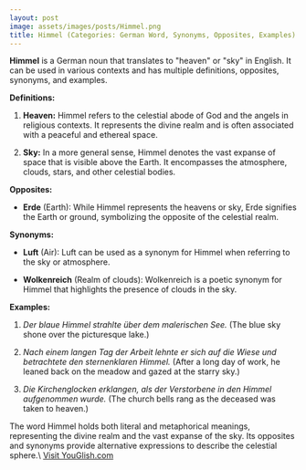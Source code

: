```yaml
---
layout: post
image: assets/images/posts/Himmel.png
title: Himmel (Categories: German Word, Synonyms, Opposites, Examples)
---
```


**Himmel** is a German noun that translates to "heaven" or "sky" in English. It can be used in various contexts and has multiple definitions, opposites, synonyms, and examples.

**Definitions:**

1. **Heaven:** Himmel refers to the celestial abode of God and the angels in religious contexts. It represents the divine realm and is often associated with a peaceful and ethereal space.

2. **Sky:** In a more general sense, Himmel denotes the vast expanse of space that is visible above the Earth. It encompasses the atmosphere, clouds, stars, and other celestial bodies.

**Opposites:**

- **Erde** (Earth): While Himmel represents the heavens or sky, Erde signifies the Earth or ground, symbolizing the opposite of the celestial realm.

**Synonyms:**

- **Luft** (Air): Luft can be used as a synonym for Himmel when referring to the sky or atmosphere.

- **Wolkenreich** (Realm of clouds): Wolkenreich is a poetic synonym for Himmel that highlights the presence of clouds in the sky.

**Examples:**

1. *Der blaue Himmel strahlte über dem malerischen See.* (The blue sky shone over the picturesque lake.)
   
2. *Nach einem langen Tag der Arbeit lehnte er sich auf die Wiese und betrachtete den sternenklaren Himmel.* (After a long day of work, he leaned back on the meadow and gazed at the starry sky.)
   
3. *Die Kirchenglocken erklangen, als der Verstorbene in den Himmel aufgenommen wurde.* (The church bells rang as the deceased was taken to heaven.)

The word Himmel holds both literal and metaphorical meanings, representing the divine realm and the vast expanse of the sky. Its opposites and synonyms provide alternative expressions to describe the celestial sphere.\ <a id="yg-widget-0" class="youglish-widget" data-query="Himmel" data-lang="german" data-components="8412" data-auto-start="0" data-bkg-color="theme_light" data-title="How%20to%20pronounce%20Himmel%20in%20German"  rel="nofollow" href="https://youglish.com">Visit YouGlish.com</a><script async src="https://youglish.com/public/emb/widget.js" charset="utf-8"></script>